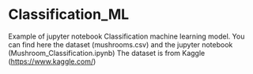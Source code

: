 # Classification_ML
Example of jupyter notebook Classification machine learning model.
You can find here the dataset (mushrooms.csv) and the jupyter notebook (Mushroom_Classification.ipynb)
The dataset is from Kaggle (https://www.kaggle.com/)
